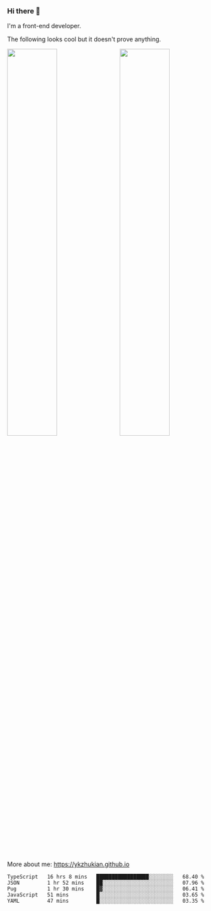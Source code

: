 ### Hi there 👋

I'm a front-end developer.

The following looks cool but it doesn't prove anything.

[<img align="right" width="48%" src="https://github-readme-stats.vercel.app/api?username=ykzhukian&show_icons=true&theme=dracula">](https://github.com/anuraghazra/github-readme-stats)

[<img width="48%" src="https://github-readme-stats.vercel.app/api/top-langs/?username=ykzhukian&layout=compact&theme=dracula">](https://github.com/anuraghazra/github-readme-stats)

More about me: 
https://ykzhukian.github.io

<!--START_SECTION:waka-->
```text
TypeScript   16 hrs 8 mins   █████████████████░░░░░░░░   68.40 % 
JSON         1 hr 52 mins    ██░░░░░░░░░░░░░░░░░░░░░░░   07.96 % 
Pug          1 hr 30 mins    █▓░░░░░░░░░░░░░░░░░░░░░░░   06.41 % 
JavaScript   51 mins         █░░░░░░░░░░░░░░░░░░░░░░░░   03.65 % 
YAML         47 mins         █░░░░░░░░░░░░░░░░░░░░░░░░   03.35 % 
```
<!--END_SECTION:waka-->
